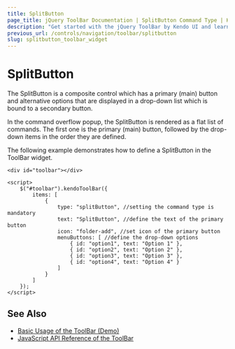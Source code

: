 ```yaml
---
title: SplitButton
page_title: jQuery ToolBar Documentation | SplitButton Command Type | Kendo UI
description: "Get started with the jQuery ToolBar by Kendo UI and learn how to configure and use the SplitButton command type."
previous_url: /controls/navigation/toolbar/splitbutton
slug: splitbutton_toolbar_widget
---
```


# SplitButton

The SplitButton is a composite control which has a primary (main) button and alternative options that are displayed in a drop-down list which is bound to a secondary button.

In the command overflow popup, the SplitButton is rendered as a flat list of commands. The first one is the primary (main) button, followed by the drop-down items in the order they are defined.

The following example demonstrates how to define a SplitButton in the ToolBar widget.

    <div id="toolbar"></div>

    <script>
        $("#toolbar").kendoToolBar({
            items: [
                {
                    type: "splitButton", //setting the command type is mandatory
                    text: "SplitButton", //define the text of the primary button
                    icon: "folder-add", //set icon of the primary button
                    menuButtons: [ //define the drop-down options
                        { id: "option1", text: "Option 1" },
                        { id: "option2", text: "Option 2" },
                        { id: "option3", text: "Option 3" },
                        { id: "option4", text: "Option 4" }
                    ]
                }
            ]
        });
    </script>

## See Also

* [Basic Usage of the ToolBar (Demo)](https://demos.telerik.com/kendo-ui/toolbar/index)
* [JavaScript API Reference of the ToolBar](/api/javascript/ui/toolbar)
